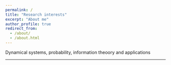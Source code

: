 ```yaml
---
permalink: /
title: "Research interests"
excerpt: "About me"
author_profile: true
redirect_from: 
  - /about/
  - /about.html
---
```



Dynamical systems, probability, information theoory and applications


------

